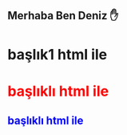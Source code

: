 ## Merhaba Ben Deniz ✋
<h1>başlık1 html ile</h1>
<h1 style="color:red">başlıklı html ile</h1>
<h2 style="color:blue">başlıklı html ile</h1>
<img src="https://fotolifeakademi.com/uploads/2020/04/manzara-fotografciligi-1-724x394.webp>



Here are some ideas to get you started:

- 🔭 I’m currently working on ...
- 🌱 I’m currently learning ...
- 👯 I’m looking to collaborate on ...
- 🤔 I’m looking for help with ...
- 💬 Ask me about ...
- 📫 How to reach me: ...
- 😄 Pronouns: ...
- ⚡ Fun fact: ...
-->
